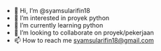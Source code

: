 - 👋 Hi, I’m @syamsularifin18
- 👀 I’m interested in  proyek python
- 🌱 I’m currently learning python
- 💞️ I’m looking to collaborate on proyek/pekerjaan
- 📫 How to reach me syamsularifin18@gmail.com

<!---
syamsularifin18/syamsularifin18 is a ✨ special ✨ repository because its `README.md` (this file) appears on your GitHub profile.
You can click the Preview link to take a look at your changes.
--->
